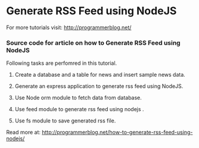 #  Generate RSS Feed using NodeJS

For more tutorials visit: http://programmerblog.net/

### Source code for article on how to Generate RSS Feed using NodeJS

Following tasks are perfomred in this tutorial.

1. Create a database and a table for news and insert sample news data.

2. Generate an express application to generate rss feed using NodeJS.

3. Use Node orm module to fetch data from database.

4. Use feed module to generate rss feed using nodejs .

5. Use fs module to save generated rss file.

Read more at: http://programmerblog.net/how-to-generate-rss-feed-using-nodejs/
